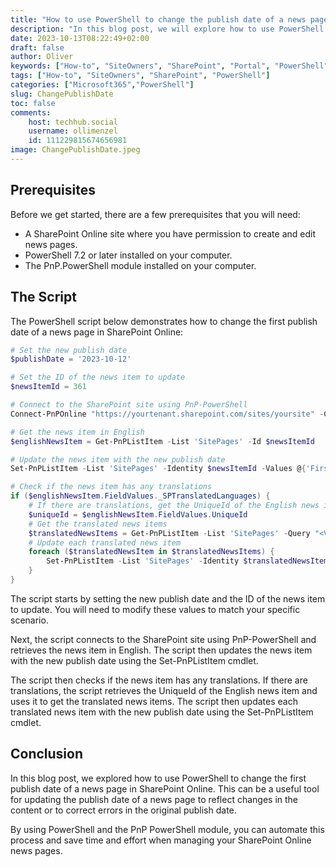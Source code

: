 ```yaml
---
title: "How to use PowerShell to change the publish date of a news page in SharePoint Online"
description: "In this blog post, we will explore how to use PowerShell to change the first publish date of a news page in SharePoint Online. This can be useful if you need to update the publish date of a news page to reflect changes in the content or to correct errors in the original publish date."
date: 2023-10-13T08:22:49+02:00
draft: false
author: Oliver
keywords: ["How-to", "SiteOwners", "SharePoint", "Portal", "PowerShell","PnP"]
tags: ["How-to", "SiteOwners", "SharePoint", "PowerShell"]
categories: ["Microsoft365","PowerShell"]
slug: ChangePublishDate
toc: false
comments:
    host: techhub.social
    username: ollimenzel
    id: 111229815674656981
image: ChangePublishDate.jpeg
---
```

## Prerequisites

Before we get started, there are a few prerequisites that you will need:

- A SharePoint Online site where you have permission to create and edit news pages.
- PowerShell 7.2 or later installed on your computer.
- The PnP.PowerShell module installed on your computer.

## The Script

The PowerShell script below demonstrates how to change the first publish date of a news page in SharePoint Online:

```powershell
# Set the new publish date
$publishDate = '2023-10-12'

# Set the ID of the news item to update
$newsItemId = 361

# Connect to the SharePoint site using PnP-PowerShell
Connect-PnPOnline "https://yourtenant.sharepoint.com/sites/yoursite" -ClientId $AppID -Interactive

# Get the news item in English
$englishNewsItem = Get-PnPListItem -List 'SitePages' -Id $newsItemId

# Update the news item with the new publish date
Set-PnPListItem -List 'SitePages' -Identity $newsItemId -Values @{'FirstPublishedDate' = $publishDate } -UpdateType SystemUpdate

# Check if the news item has any translations
if ($englishNewsItem.FieldValues._SPTranslatedLanguages) {
    # If there are translations, get the UniqueId of the English news item
    $uniqueId = $englishNewsItem.FieldValues.UniqueId
    # Get the translated news items
    $translatedNewsItems = Get-PnPListItem -List 'SitePages' -Query "<View Scope='RecursiveAll'><Query><Where><Contains><FieldRef Name='_SPTranslationSourceItemId'/><Value Type='Guid'>$($uniqueId)</Value></Contains></Where></Query></View>"
    # Update each translated news item
    foreach ($translatedNewsItem in $translatedNewsItems) {
        Set-PnPListItem -List 'SitePages' -Identity $translatedNewsItem.Id -Values @{'FirstPublishedDate' = $publishDate } -UpdateType SystemUpdate
    }
}
```

The script starts by setting the new publish date and the ID of the news item to update. You will need to modify these values to match your specific scenario.

Next, the script connects to the SharePoint site using PnP-PowerShell and retrieves the news item in English. The script then updates the news item with the new publish date using the Set-PnPListItem cmdlet.

The script then checks if the news item has any translations. If there are translations, the script retrieves the UniqueId of the English news item and uses it to get the translated news items. The script then updates each translated news item with the new publish date using the Set-PnPListItem cmdlet.

## Conclusion

In this blog post, we explored how to use PowerShell to change the first publish date of a news page in SharePoint Online. This can be a useful tool for updating the publish date of a news page to reflect changes in the content or to correct errors in the original publish date. 

By using PowerShell and the PnP PowerShell module, you can automate this process and save time and effort when managing your SharePoint Online news pages.